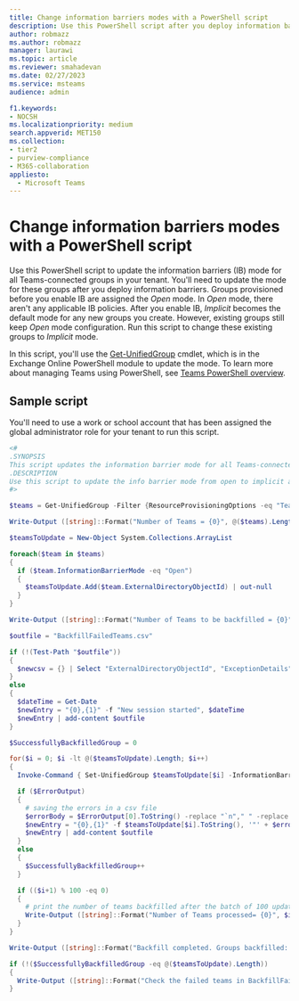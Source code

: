 ```yaml
---
title: Change information barriers modes with a PowerShell script
description: Use this PowerShell script after you deploy information barriers to update the mode from open to implicit for all groups in your tenant.
author: robmazz
ms.author: robmazz
manager: laurawi
ms.topic: article
ms.reviewer: smahadevan
ms.date: 02/27/2023
ms.service: msteams
audience: admin

f1.keywords:
- NOCSH
ms.localizationpriority: medium
search.appverid: MET150
ms.collection: 
- tier2
- purview-compliance
- M365-collaboration
appliesto: 
  - Microsoft Teams
---
```


# Change information barriers modes with a PowerShell script

Use this PowerShell script to update the information barriers (IB) mode for all Teams-connected groups in your tenant. You'll need to update the mode for these groups after you deploy information barriers. Groups provisioned before you enable IB are assigned the *Open* mode. In *Open* mode, there aren't any applicable IB policies. After you enable IB, *Implicit* becomes the default mode for any new groups you create. However, existing groups still keep *Open* mode configuration. Run this script to change these existing groups to *Implicit* mode.

In this script, you'll use the [Get-UnifiedGroup](/powershell/module/exchange/Set-UnifiedGroup) cmdlet, which is in the Exchange Online PowerShell module to update the mode. To learn more about managing Teams using PowerShell, see [Teams PowerShell overview](./teams-powershell-overview.md).

## Sample script

You'll need to use a work or school account that has been assigned the global administrator role for your tenant to run this script.

```powershell
<#
.SYNOPSIS
This script updates the information barrier mode for all Teams-connected groups in your tenant at the same time.
.DESCRIPTION
Use this script to update the info barrier mode from open to implicit across the groups in your tenant.
#>

$teams = Get-UnifiedGroup -Filter {ResourceProvisioningOptions -eq "Team"} -ResultSize Unlimited

Write-Output ([string]::Format("Number of Teams = {0}", @($teams).Length))

$teamsToUpdate = New-Object System.Collections.ArrayList

foreach($team in $teams)
{
  if ($team.InformationBarrierMode -eq "Open")
  {
    $teamsToUpdate.Add($team.ExternalDirectoryObjectId) | out-null
  }
}

Write-Output ([string]::Format("Number of Teams to be backfilled = {0}", @($teamsToUpdate).Length))

$outfile = "BackfillFailedTeams.csv"

if (!(Test-Path "$outfile"))
{
  $newcsv = {} | Select "ExternalDirectoryObjectId", "ExceptionDetails" | Export-Csv $outfile -NoTypeInformation  
}
else
{
  $dateTime = Get-Date
  $newEntry = "{0},{1}" -f "New session started", $dateTime
  $newEntry | add-content $outfile
}

$SuccessfullyBackfilledGroup = 0

for($i = 0; $i -lt @($teamsToUpdate).Length; $i++)
{
  Invoke-Command { Set-UnifiedGroup $teamsToUpdate[$i] -InformationBarrierMode "Implicit" } -ErrorVariable ErrorOutput

  if ($ErrorOutput)
  {
    # saving the errors in a csv file
    $errorBody = $ErrorOutput[0].ToString() -replace "`n"," " -replace "`r"," " -replace ",", " "
    $newEntry = "{0},{1}" -f $teamsToUpdate[$i].ToString(), '"' + $errorBody + '"'
    $newEntry | add-content $outfile
  }
  else
  {
    $SuccessfullyBackfilledGroup++
  }

  if (($i+1) % 100 -eq 0)
  {
    # print the number of teams backfilled after the batch of 100 updates
    Write-Output ([string]::Format("Number of Teams processed= {0}", $i+1)) 
  }
}

Write-Output ([string]::Format("Backfill completed. Groups backfilled: {0}, Groups failed to backfill: {1}", $SuccessfullyBackfilledGroup, @($teamsToUpdate).Length - $SuccessfullyBackfilledGroup))

if (!($SuccessfullyBackfilledGroup -eq @($teamsToUpdate).Length))
{
  Write-Output ([string]::Format("Check the failed teams in BackfillFailedTeams.csv, retry to backfill the failed teams.")) 
}

```
